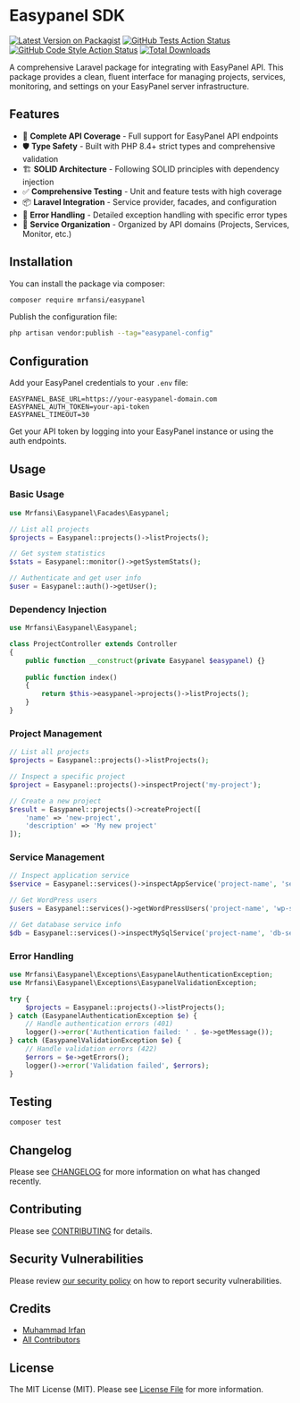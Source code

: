 # Easypanel SDK

[![Latest Version on Packagist](https://img.shields.io/packagist/v/mrfansi/easypanel.svg?style=flat-square)](https://packagist.org/packages/mrfansi/easypanel)
[![GitHub Tests Action Status](https://img.shields.io/github/actions/workflow/status/mrfansi/easypanel/run-tests.yml?branch=main&label=tests&style=flat-square)](https://github.com/mrfansi/easypanel/actions?query=workflow%3Arun-tests+branch%3Amain)
[![GitHub Code Style Action Status](https://img.shields.io/github/actions/workflow/status/mrfansi/easypanel/fix-php-code-style-issues.yml?branch=main&label=code%20style&style=flat-square)](https://github.com/mrfansi/easypanel/actions?query=workflow%3A"Fix+PHP+code+style+issues"+branch%3Amain)
[![Total Downloads](https://img.shields.io/packagist/dt/mrfansi/easypanel.svg?style=flat-square)](https://packagist.org/packages/mrfansi/easypanel)

A comprehensive Laravel package for integrating with EasyPanel API. This package provides a clean, fluent interface for
managing projects, services, monitoring, and settings on your EasyPanel server infrastructure.

## Features

- 🚀 **Complete API Coverage** - Full support for EasyPanel API endpoints
- 🛡️ **Type Safety** - Built with PHP 8.4+ strict types and comprehensive validation
- 🏗️ **SOLID Architecture** - Following SOLID principles with dependency injection
- ✅ **Comprehensive Testing** - Unit and feature tests with high coverage
- 📦 **Laravel Integration** - Service provider, facades, and configuration
- 🔧 **Error Handling** - Detailed exception handling with specific error types
- 🎯 **Service Organization** - Organized by API domains (Projects, Services, Monitor, etc.)

## Installation

You can install the package via composer:

```bash
composer require mrfansi/easypanel
```

Publish the configuration file:

```bash
php artisan vendor:publish --tag="easypanel-config"
```

## Configuration

Add your EasyPanel credentials to your `.env` file:

```env
EASYPANEL_BASE_URL=https://your-easypanel-domain.com
EASYPANEL_AUTH_TOKEN=your-api-token
EASYPANEL_TIMEOUT=30
```

Get your API token by logging into your EasyPanel instance or using the auth endpoints.

## Usage

### Basic Usage

```php
use Mrfansi\Easypanel\Facades\Easypanel;

// List all projects
$projects = Easypanel::projects()->listProjects();

// Get system statistics
$stats = Easypanel::monitor()->getSystemStats();

// Authenticate and get user info
$user = Easypanel::auth()->getUser();
```

### Dependency Injection

```php
use Mrfansi\Easypanel\Easypanel;

class ProjectController extends Controller
{
    public function __construct(private Easypanel $easypanel) {}
    
    public function index()
    {
        return $this->easypanel->projects()->listProjects();
    }
}
```

### Project Management

```php
// List all projects
$projects = Easypanel::projects()->listProjects();

// Inspect a specific project
$project = Easypanel::projects()->inspectProject('my-project');

// Create a new project
$result = Easypanel::projects()->createProject([
    'name' => 'new-project',
    'description' => 'My new project'
]);
```

### Service Management

```php
// Inspect application service
$service = Easypanel::services()->inspectAppService('project-name', 'service-name');

// Get WordPress users
$users = Easypanel::services()->getWordPressUsers('project-name', 'wp-service');

// Get database service info
$db = Easypanel::services()->inspectMySqlService('project-name', 'db-service');
```

### Error Handling

```php
use Mrfansi\Easypanel\Exceptions\EasypanelAuthenticationException;
use Mrfansi\Easypanel\Exceptions\EasypanelValidationException;

try {
    $projects = Easypanel::projects()->listProjects();
} catch (EasypanelAuthenticationException $e) {
    // Handle authentication errors (401)
    logger()->error('Authentication failed: ' . $e->getMessage());
} catch (EasypanelValidationException $e) {
    // Handle validation errors (422)
    $errors = $e->getErrors();
    logger()->error('Validation failed', $errors);
}
```

## Testing

```bash
composer test
```

## Changelog

Please see [CHANGELOG](CHANGELOG.md) for more information on what has changed recently.

## Contributing

Please see [CONTRIBUTING](CONTRIBUTING.md) for details.

## Security Vulnerabilities

Please review [our security policy](../../security/policy) on how to report security vulnerabilities.

## Credits

- [Muhammad Irfan](https://github.com/mrfansi)
- [All Contributors](../../contributors)

## License

The MIT License (MIT). Please see [License File](LICENSE.md) for more information.
